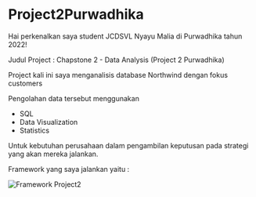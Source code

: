 # Project2Purwadhika
Hai perkenalkan saya student JCDSVL Nyayu Malia di Purwadhika tahun 2022!

Judul Project : Chapstone 2 - Data Analysis (Project 2 Purwadhika)

Project kali ini saya menganalisis database Northwind dengan fokus customers 

Pengolahan data tersebut menggunakan 
- SQL
- Data Visualization
- Statistics 

Untuk kebutuhan perusahaan dalam pengambilan keputusan pada strategi yang akan mereka jalankan.

Framework yang saya jalankan yaitu :


![Framework Project2](https://user-images.githubusercontent.com/100057330/161379857-d389cf99-b726-4af1-85bf-16a9eef59cab.jpg)

